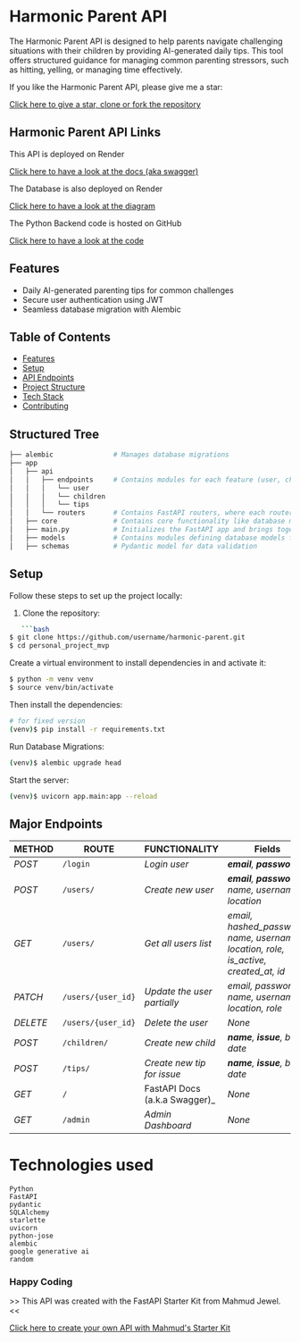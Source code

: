 # Harmonic Parent API  
The Harmonic Parent API is designed to help parents navigate challenging situations with their children by providing AI-generated daily tips. This tool offers structured guidance for managing common parenting stressors, such as hitting, yelling, or managing time effectively.

<p>
    If you like the Harmonic Parent API, please give me a star:
</p>
<a href="https://github.com/lydiadijkstra/personal_project_hp_mvp">
    Click here to give a star, clone or fork the repository
</a>


## Harmonic Parent API Links
<p>
    This API is deployed on Render
</p>
<a href="https://harmonic-parent.onrender.com">
    Click here to have a look at the docs (aka swagger) 
</a>
<p>
    The Database is also deployed on Render
</p>
<a href="https://dbdiagram.io/d/672fd596e9daa85acae5128a">
    Click here to have a look at the diagram 
</a>
<p>
    The Python Backend code is hosted on GitHub
</p>
<a href="https://github.com/lydiadijkstra/personal_project_hp_mvp">
    Click here to have a look at the code 
</a>



## Features  
- Daily AI-generated parenting tips for common challenges  
- Secure user authentication using JWT  
- Seamless database migration with Alembic


## Table of Contents  
- [Features](#features)  
- [Setup](#setup)  
- [API Endpoints](#api-endpoints)  
- [Project Structure](#project-structure)  
- [Tech Stack](#tech-stack)  
- [Contributing](#contributing)  



## Structured Tree

```sh
├── alembic               # Manages database migrations
├── app
│   ├── api
│   │   ├── endpoints     # Contains modules for each feature (user, children, tips).
│   │   │   └── user
│   │   │   └── children
│   │   │   └── tips
│   │   └── routers       # Contains FastAPI routers, where each router corresponds to a feature.
│   ├── core              # Contains core functionality like database management, dependencies, etc.
│   ├── main.py           # Initializes the FastAPI app and brings together various components.
│   ├── models            # Contains modules defining database models for users, products, payments, etc.
│   ├── schemas           # Pydantic model for data validation
```


## Setup  
Follow these steps to set up the project locally:  

1. Clone the repository:  

```sh
   ```bash  
$ git clone https://github.com/username/harmonic-parent.git
$ cd personal_project_mvp 
```

Create a virtual environment to install dependencies in and activate it:

```sh
$ python -m venv venv  
$ source venv/bin/activate  
```

Then install the dependencies:

```sh
# for fixed version
(venv)$ pip install -r requirements.txt
```

Run Database Migrations:

```sh
(venv)$ alembic upgrade head
```

Start the server:

```sh
(venv)$ uvicorn app.main:app --reload
```


## Major Endpoints

| METHOD   | ROUTE              | FUNCTIONALITY                  | Fields                                                                                |
| -------- | ------------------ | ------------------------------ | ------------------------------------------------------------------------------------- |
| _POST_   | `/login`           | _Login user_                   | _**email**, **password**_                                                             |
| _POST_   | `/users/`          | _Create new user_              | _**email**, **password**, name, username, location_                                      |
| _GET_    | `/users/`          | _Get all users list_           | _email, hashed_password, name, username, location, role, is_active, created_at, id_ |
| _PATCH_  | `/users/{user_id}` | _Update the user partially_    | _email, password, name, username, location, role_                                                    |
| _DELETE_ | `/users/{user_id}` | _Delete the user_              | _None_                                                                                |
| _POST_   | `/children/`       | _Create new child_             | _**name**, **issue**, birth date_                                      |
| _POST_   | `/tips/`           | _Create new tip for issue_     | _**name**, **issue**, birth date_                                      |
| _GET_    | `/`                | FastAPI Docs (a.k.a Swagger)_  | _None_                                                                                |
| _GET_    | `/admin`           | _Admin Dashboard_              | _None_                                                                                |

# Technologies used
    Python
    FastAPI
    pydantic
    SQLAlchemy
    starlette
    uvicorn
    python-jose
    alembic
    google generative ai
    random

### Happy Coding


<p>
    >> This API was created with the FastAPI Starter Kit from Mahmud Jewel. <<
</p>
<a href="https://github.com/MahmudJewel/fastapi-starter-boilerplate">
    Click here to create your own API with Mahmud's Starter Kit
</a>
